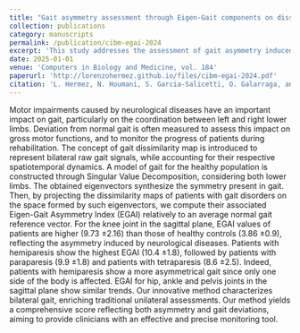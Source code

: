 ```yaml
---
title: "Gait asymmetry assessment through Eigen-Gait components on dissimilarity maps"
collection: publications
category: manuscripts
permalink: /publication/cibm-egai-2024
excerpt: 'This study addresses the assessment of gait asymmetry induced by neurological diseases considering machine learning methods, especially Singular Value Decomposition.'
date: 2025-01-01
venue: 'Computers in Biology and Medicine, vol. 184'
paperurl: 'http://lorenzohermez.github.io/files/cibm-egai-2024.pdf'
citation: 'L. Hermez, N. Houmani, S. Garcia-Salicetti, O. Galarraga, and V. Vigneron, “Gait asymmetry assessment through eigen-gait components on dissimilarity maps", Computers in Biology and Medicine, vol. 184, p. 109390, 2025.'
---
```


Motor impairments caused by neurological diseases have an important impact on gait, particularly on the coordination between left and right lower limbs. Deviation from normal gait is often measured to assess this impact on gross motor functions, and to monitor the progress of patients during rehabilitation. The concept of gait dissimilarity map is introduced to represent bilateral raw gait signals, while accounting for their respective spatiotemporal dynamics. A model of gait for the healthy population is constructed through Singular Value Decomposition, considering both lower limbs. The obtained eigenvectors synthesize the symmetry present in gait. Then, by projecting the dissimilarity maps of patients with gait disorders on the space formed by such eigenvectors, we compute their associated Eigen-Gait Asymmetry Index (EGAI) relatively to an average normal gait reference vector. For the knee joint in the sagittal plane, EGAI values of patients are higher (9.73 ±2.16) than those of healthy controls (3.86 ±0.9), reflecting the asymmetry induced by neurological diseases. Patients with hemiparesis show the highest EGAI (10.4 ±1.8), followed by patients with paraparesis (9.9 ±1.8) and patients with tetraparesis (8.6 ±2.5). Indeed, patients with hemiparesis show a more asymmetrical gait since only one side of the body is affected. EGAI for hip, ankle and pelvis joints in the sagittal plane show similar trends. Our innovative method characterizes bilateral gait, enriching traditional unilateral assessments. Our method yields a comprehensive score reflecting both asymmetry and gait deviations, aiming to provide clinicians with an effective and precise monitoring tool.

